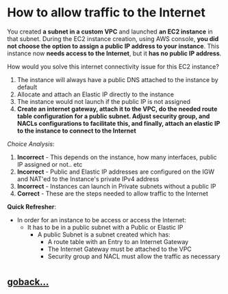 # How to allow traffic to the Internet

You created **a subnet in a custom VPC** and launched **an EC2 instance** in that subnet. During the EC2 instance creation, using AWS console, **you did not choose the option to assign a public IP address to your instance**. This instance now **needs access to the Internet**, but it **has no public IP address**.

How would you solve this internet connectivity issue for this EC2 instance?

1. The instance will always have a public DNS attached to the instance by default
2. Allocate and attach an Elastic IP directly to the instance
3. The instance would not launch if the public IP is not assigned
4. **Create an internet gateway, attach it to the VPC, do the needed route table configuration for a public subnet. Adjust security group, and NACLs configurations to facilitate this, and finally, attach an elastic IP to the instance to connect to the Internet**

_Choice Analysis_:
1. **Incorrect** - This depends on the instance, how many interfaces, public IP assigned or not.. etc
2. **Incorrect** - Public and Elastic IP addresses are configured on the IGW and NAT'ed to the Instance's private IPv4 address
3. **Incorrect** - Instances can launch in Private subnets without a public IP
4. **Correct** - These are the steps needed to allow traffic to the Internet

**Quick Refresher**:
- In order for an instance to be access or access the Internet:
    - It has to be in a public subnet with a Public or Elastic IP
        - A public Subnet is a subnet created which has:
            - A route table with an Entry to an Internet Gateway
            - The Internet Gateway must be attached to the VPC
            - Security group and NACL must allow the traffic as necessary
#
## [goback...](./vpc-questions.md)